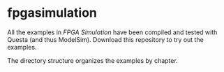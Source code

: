 # fpgasimulation

All the examples in *FPGA Simulation* have been compiled and tested
with Questa (and thus ModelSim).  Download this repository to try out
the examples. 

The directory structure organizes the examples by chapter.
